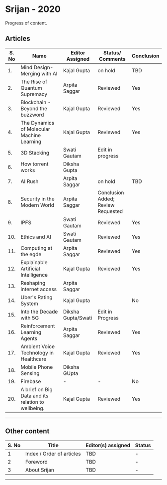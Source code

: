 # Srijan - 2020

Progress of content.

## Articles


| S. No | Name                                      | Editor Assigned |  Status/ Comments | Conclusion|
|------ |-------------------------------------------|---------------- |---------|-----------|
|1.     |Mind Design-Merging with AI                | Kajal Gupta     | on hold |  TBD |
|2.     |The Rise of Quantum Supremacy              | Arpita Saggar   |Reviewed | Yes |
|3.     |Blockchain - Beyond the buzzword           | Kajal Gupta     |Reviewed| Yes|
|4.     |The Dynamics of Molecular Machine Learning | Kajal Gupta     |Reviewed |  Yes|
|5.     |3D Stacking                                | Swati Gautam    | Edit in progress  |  ||
|6.     |How torrent works                          | Diksha Gupta    | |     ||
|7.     |AI Rush                                    | Arpita Saggar   | on hold | TBD|
|8.     |Security in the Modern World               | Arpita Saggar   | Conclusion Added; Review Requested ||
|9.     | IPFS                                      | Swati Gautam    | Reviewed |Yes|
|10.    |Ethics and AI                              | Swati Gautam    |  Reviewed    |Yes|
|11.    |Computing at the egde                      | Arpita Saggar   | Reviewed| Yes|
|12.    |Explainable Artificial Intelligence        | Kajal Gupta     |Reviewed| Yes| 
|13.    |Reshaping internet access                  | Arpita Saggar   | ||
|14.    |Uber's Rating System                       | Kajal Gupta     | |No|
|15.    |Into the Decade with 5G                    | Diksha Gupta/Swati| Edit in Progress| |     ||
|16.    |Reinforcement Learning Agents              | Arpita Saggar   | Reviewed | Yes|
|17.    |Ambient Voice Technology in Healthcare     | Kajal Gupta     | Reviewed| Yes|
|18.    |Mobile Phone Sensing                       | Diksha GUpta               |      ||
|19.    |Firebase                                   |    -            |  -    |No|
|20.    |A brief on Big Data and its relation to wellbeing.| Kajal Gupta| Reviewed | Yes |
---

## Other content

| S. No | Title                     | Editor(s) assigned | Status |
| ----  | ------------------------- | ------------------ | ------ |
| 1     | Index / Order of articles | TBD                | -      |
| 2     | Foreword                  | TBD                | -      |
| 3     | About Srijan              | TBD                | -      |

---


